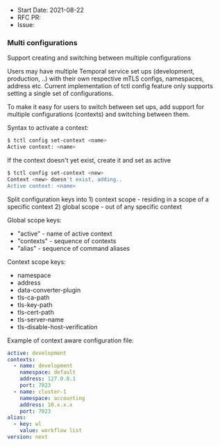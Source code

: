 - Start Date: 2021-08-22
- RFC PR:
- Issue:

### Multi configurations

Support creating and switching between multiple configurations

Users may have multiple Temporal service set ups (development, production, ..) with their own respective mTLS configs, namespaces, address etc. Current implementation of tctl config feature only supports setting a single set of configurations.

To make it easy for users to switch between set ups, add support for multiple configurations (contexts) and switching between them.

Syntax to activate a context:

```bash
$ tctl config set-context <name>
Active context: <name>
```

If the context doesn't yet exist, create it and set as active

```bash
$ tctl config set-context <new>
Context <new> doesn't exist, adding..
Active context: <name>
```

Split configuration keys into 1) context scope - residing in a scope of a specific context 2) global scope - out of any specific context

Global scope keys:

- "active" - name of active context
- "contexts" - sequence of contexts
- "alias" - sequence of command aliases

Context scope keys:

- namespace
- address
- data-converter-plugin
- tls-ca-path
- tls-key-path
- tls-cert-path
- tls-server-name
- tls-disable-host-verification

Example of context aware configuration file:

```yml
active: development
contexts:
  - name: development
    namespace: default
    address: 127.0.0.1
    port: 7023
  - name: cluster-1
    namespace: accounting
    address: 10.x.x.x
    port: 7023
alias:
  - key: wl
    value: workflow list
version: next
```
